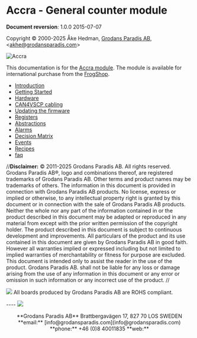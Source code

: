 # Accra - General counter module

**Document reversion**: 1.0.0 2015-07-07

Copyright © 2000-2025 Åke Hedman, [Grodans Paradis
AB](http://www.grodansparadis.com),
\<[akhe@grodansparadis.com](akhe@grodansparadis.com)\>

![Accra](/accra6.png)

This documentation is for the [Accra
module](http://www.grodansparadis.com/accra/accra.html). The module is
available for international purchase from the
[FrogShop](http://www.frogshop.se).

  - [Introduction](Introduction)
  - [Getting Started](Getting%20Started)
  - [Hardware](Hardware)
  - [CAN4VSCP cabling](CAN4VSCP%20cabling)
  - [Updating the firmware](Replacing%20the%20firmware)
  - [Registers](registers)
  - [Abstractions](Abstractions)
  - [Alarms](Alarms)
  - [Decision Matrix](decisionmatrix)
  - [Events](Events)
  - [Recipes](Recipes)
  - [faq](faq)

//**Disclaimer:** © 2011-2025 Grodans Paradis AB. All rights reserved.
Grodans Paradis AB®, logo and combinations thereof, are registered
trademarks of Grodans Paradis AB. Other terms and product names may be
trademarks of others. The information in this document is provided in
connection with Grodans Paradis AB products. No license, express or
implied or otherwise, to any intellectual property right is granted by
this document or in connection with the sale of Grodans Paradis AB
products. Neither the whole nor any part of the information contained in
or the product described in this document may be adapted or reproduced
in any material from except with the prior written permission of the
copyright holder. The product described in this document is subject to
continuous development and improvements. All particulars of the product
and its use contained in this document are given by Grodans Paradis AB
in good faith. However all warranties implied or expressed including but
not limited to implied warranties of merchantability or fitness for
purpose are excluded. This document is intended only to assist the
reader in the use of the product. Grodans Paradis AB. shall not be
liable for any loss or damage arising from the use of any information in
this document or any error or omission in such information or any
incorrect use of the product. //

![](/rohs.png) All boards produced by Grodans Paradis AB are ROHS
compliant.

  
\---- ![](/grodan_logo.png)  
<center> **Grodans Paradis AB** Brattbergavägen 17, 827 70 LOS SWEDEN  
**email:** [info@grodansparadis.com](info@grodansparadis.com) **phone:**
+46 (0)8 40011835  
**web:**<https://www.grodansparadis.com>  
</center>
